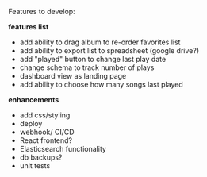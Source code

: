 Features to develop:


**features list**
* add ability to drag album to re-order favorites list
* add ability to export list to spreadsheet (google drive?)
* add "played" button to change last play date
* change schema to track number of plays
* dashboard view as landing page
* add ability to choose how many songs last played

**enhancements**
* add css/styling
* deploy
* webhook/ CI/CD
* React frontend?
* Elasticsearch functionality
* db backups?
* unit tests

